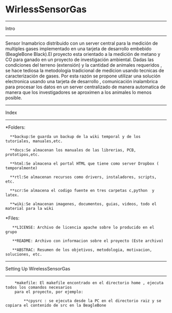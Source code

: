 WirlessSensorGas
================


------------------------------------------------------------------------------------

Intro

------------------------------------------------------------------------------------

Sensor Inamabrico distribuido con un server central para la medición de multiples gases implementado en una tarjeta de desarrollo embebido (BeagleBone Black).El proyecto esta orientado a la medición de metano y CO para ganado en un proyecto de investigación ambiental. Dadas las condiciones del terreno (extensión) y la cantidad de animales requeridos , se hace tediosa la metodologia tradicional de medicion usando tecnicas de caracterización de gases. Por esta razón se propone utilizar una solución electronica usando una tarjeta de desarrollo , comunicación inalambrica para procesar los datos en un server centralizado de manera automatica de manera que los investigadores se aproximen a los animales lo menos posible.






------------------------------------------------------------------------------------

Index

------------------------------------------------------------------------------------

  *Folders:

      **backup:Se guarda un backup de la wiki temporal y de los tutoriales, manuales,etc.
  
      **docs:Se almacenan los manuales de las librerias, PCB, prototipos,etc.
  
      **html:Se almacena el portal HTML que tiene como server Dropbox ( temporalmente)
  
      **rtl:Se almacenan recursos como drivers, instaladores, scripts, etc.
    
      **scr:Se almacena el codigo fuente en tres carpetas c,python  y latex.
  
      **wiki:Se almacenan imagenes, documentos, guias, videos, todo el material para la wiki
  
  *Files:

       **LICENSE: Archivo de licencia apache sobre lo producido en el grupo
  
       **README: Archivo con informacion sobre el proyecto (Este archivo)
  
       **ABSTRAC: Resumen de los objetivos, metodologia, motivacion, soluciones, etc.
       
  
------------------------------------------------------------------------------------

Setting Up WirelessSensorGas

------------------------------------------------------------------------------------

        *makefile: El makefile encontrado en el directorio home , ejecuta todos los comandos necesarios
        para el proyecto, por ejemplo:
        
            **cpysrc : se ejecuta desde la PC en el directorio raiz y se copiara el contenido de src en la BeagleBone







